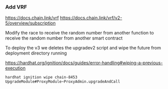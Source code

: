 ### Add VRF

https://docs.chain.link/vrf
https://docs.chain.link/vrf/v2-5/overview/subscription

Modify the race to receive the random number from another function to
receive the random number from another smart contract

To deploy the v3 we deletes the upgradev2 script and wipe the future from
deployment directory running

https://hardhat.org/ignition/docs/guides/error-handling#wiping-a-previous-execution
```shell
hardhat ignition wipe chain-8453 UpgradeModule#ProxyModule~ProxyAdmin.upgradeAndCall
```
